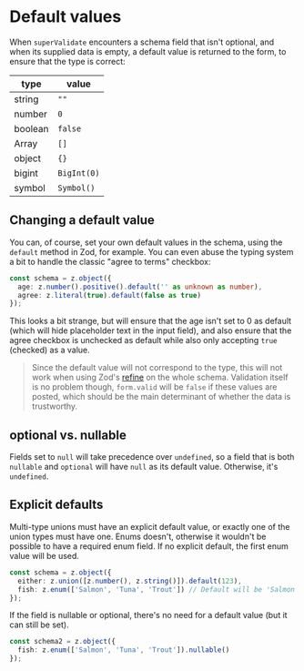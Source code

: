 <script lang="ts">
  import Head from '$lib/Head.svelte'
</script>

# Default values

<Head title="Default values" />

When `superValidate` encounters a schema field that isn't optional, and when its supplied data is empty, a default value is returned to the form, to ensure that the type is correct:

| type    | value       |
| ------- | ----------- |
| string  | `""`        |
| number  | `0`         |
| boolean | `false`     |
| Array   | `[]`        |
| object  | `{}`        |
| bigint  | `BigInt(0)` |
| symbol  | `Symbol()`  |

## Changing a default value

You can, of course, set your own default values in the schema, using the `default` method in Zod, for example. You can even abuse the typing system a bit to handle the classic "agree to terms" checkbox:

```ts
const schema = z.object({
  age: z.number().positive().default('' as unknown as number),
  agree: z.literal(true).default(false as true)
});
```

This looks a bit strange, but will ensure that the age isn't set to 0 as default (which will hide placeholder text in the input field), and also ensure that the agree checkbox is unchecked as default while also only accepting `true` (checked) as a value.

> Since the default value will not correspond to the type, this will not work when using Zod's [refine](https://zod.dev/?id=refine) on the whole schema. Validation itself is no problem though, `form.valid` will be `false` if these values are posted, which should be the main determinant of whether the data is trustworthy.

## optional vs. nullable

Fields set to `null` will take precedence over `undefined`, so a field that is both `nullable` and `optional` will have `null` as its default value. Otherwise, it's `undefined`.

## Explicit defaults

Multi-type unions must have an explicit default value, or exactly one of the union types must have one. Enums doesn't, otherwise it wouldn't be possible to have a required enum field. If no explicit default, the first enum value will be used.

```ts
const schema = z.object({
  either: z.union([z.number(), z.string()]).default(123),
  fish: z.enum(['Salmon', 'Tuna', 'Trout']) // Default will be 'Salmon'
});
```

If the field is nullable or optional, there's no need for a default value (but it can still be set).

```ts
const schema2 = z.object({
  fish: z.enum(['Salmon', 'Tuna', 'Trout']).nullable()
});
```

